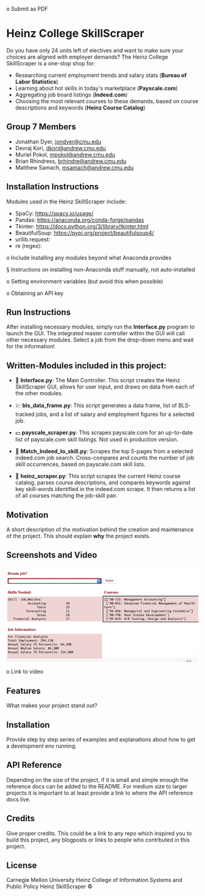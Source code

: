  



o   Submit as PDF


# Heinz College SkillScraper #
Do you have only 24 units left of electives and want to make sure your choices are aligned with employer demands?  The Heinz College SkillScraper is a one-stop shop for:
- Researching current employment trends and salary stats (**Bureau of Labor Statistics**)
- Learning about hot skills in today's marketplace (**Payscale.com**) 
- Aggregating job board listings (**Indeed.com**) 
- Choosing the most relevant courses to these demands, based on course descriptions and keywords (**Heinz Course Catalog**)

## Group 7 Members
- Jonathan Dyer, jondyer@cmu.edu
- Devraj Kori, dkori@andrew.cmu.edu
- Muriel Pokol, mpokol@andrew.cmu.edu
- Brian Rhindress, brhindre@andrew.cmu.edu
- Matthew Samach, msamach@andrew.cmu.edu

## Installation Instructions 

Modules used in the Heinz SkillScraper include: 
- SpaCy: https://spacy.io/usage/ 
- Pandas: https://anaconda.org/conda-forge/pandas
- Tkinter: https://docs.python.org/3/library/tkinter.html 
- BeautifulSoup: https://pypi.org/project/beautifulsoup4/
- urllib.request: 
- re (regex): 

o   Include installing any modules beyond what Anaconda provides

§  Instructions on installing non-Anaconda stuff manually, not auto-installed

o   Setting environment variables (but avoid this when possible)

o   Obtaining an API key

## Run Instructions 

After installing necessary modules, simply run the **Interface.py** program to launch the GUI.  The integrated master controller within the GUI will call other necessary modules.  Select a job from the drop-down menu and wait for the information! 

## Written-Modules included in this project: 

- :iphone: **Interface.py**: The Main Controller. This script creates the Heinz SkillScraper GUI, allows for user input, and draws on data from each of the other modules.

- :chart: **bls_data_frame.py**: This script generates a data frame, list of BLS-tracked jobs, and a list of salary and employment figures for a selected job.

- :dollar: **payscale_scraper.py**: This scrapes payscale.com for an up-to-date list of payscale.com skill listings. Not used in production version. 

- :briefcase: **Match_Indeed_to_skill.py**: Scrapes the top 5-pages from a selected indeed.com job search. Cross-compares and counts the number of job skill occurrences, based on payscale.com skill lists. 

- :school: **heinz_scraper.py**: This script scrapes the current Heinz course catalog, parses course descriptions, and compares keywords against key skill-words identified in the indeed.com scrape.  It then returns a list of all courses matching the job-skill pair. 

## Motivation
A short description of the motivation behind the creation and maintenance of the project. This should explain **why** the project exists.
 
## Screenshots and Video 
![Alt text](Final/output_screenshot.jpg)

o   Link to video

## Features
What makes your project stand out?

## Installation
Provide step by step series of examples and explanations about how to get a development env running.

## API Reference
Depending on the size of the project, if it is small and simple enough the reference docs can be added to the README. For medium size to larger projects it is important to at least provide a link to where the API reference docs live.

## Credits
Give proper credits. This could be a link to any repo which inspired you to build this project, any blogposts or links to people who contrbuted in this project. 

## License
Carnegie Mellon University
Heinz College of Information Systems and Public Policy 
Heinz SkillScraper © 
